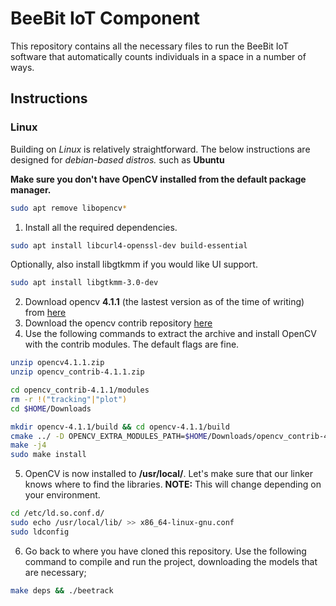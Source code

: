# BeeBit IoT Component

This repository contains all the necessary files to run the BeeBit IoT software that automatically counts individuals in a space in a number of ways.

## Instructions

### Linux
Building on *Linux* is relatively straightforward. The below instructions are designed for *debian-based distros.* such as **Ubuntu**

**Make sure you don't have OpenCV installed from the default package manager.**
```bash
sudo apt remove libopencv*
```

1. Install all the required dependencies.
```bash
sudo apt install libcurl4-openssl-dev build-essential
```
Optionally, also install libgtkmm if you would like UI support.
```bash
sudo apt install libgtkmm-3.0-dev
```
2. Download opencv **4.1.1** (the lastest version as of the time of writing) from [here](https://github.com/opencv/opencv/archive/4.1.1.zip)
3. Download the opencv contrib repository [here](https://github.com/opencv/opencv_contrib/archive/4.1.1.zip)
4. Use the following commands to extract the archive and install OpenCV with the contrib modules. The default flags are fine.
```bash
unzip opencv4.1.1.zip
unzip opencv_contrib-4.1.1.zip

cd opencv_contrib-4.1.1/modules
rm -r !("tracking"|"plot")
cd $HOME/Downloads

mkdir opencv-4.1.1/build && cd opencv-4.1.1/build
cmake ../ -D OPENCV_EXTRA_MODULES_PATH=$HOME/Downloads/opencv_contrib-4.1.1/modules
make -j4
sudo make install
```
5. OpenCV is now installed to **/usr/local/**. Let's make sure that our linker knows where to find the libraries. **NOTE:** This will change depending on your environment.
```bash
cd /etc/ld.so.conf.d/
sudo echo /usr/local/lib/ >> x86_64-linux-gnu.conf
sudo ldconfig
```

6. Go back to where you have cloned this repository. Use the following command to compile and run the project, downloading the models that are necessary;
```bash
make deps && ./beetrack
```
